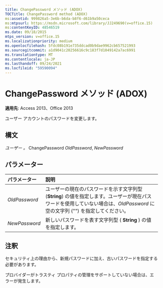 ```yaml
---
title: ChangePassword メソッド (ADOX)
TOCTitle: ChangePassword method (ADOX)
ms:assetid: 999826a5-3e6b-b6da-b8f6-d61b9a50ceca
ms:mtpsurl: https://msdn.microsoft.com/library/JJ249690(v=office.15)
ms:contentKeyID: 48546519
ms.date: 09/18/2015
mtps_version: v=office.15
ms.localizationpriority: medium
ms.openlocfilehash: 5fdc08b191e735ddcad0b9dae9962cb657521993
ms.sourcegitcommit: a1d9041c20256616c9c183f7d1049142a7ac6991
ms.translationtype: MT
ms.contentlocale: ja-JP
ms.lasthandoff: 09/24/2021
ms.locfileid: "59590094"
---
```

# <a name="changepassword-method-adox"></a>ChangePassword メソッド (ADOX)

**適用先**: Access 2013、Office 2013

ユーザー アカウントのパスワードを変更します。

## <a name="syntax"></a>構文

*ユーザー 。* ChangePassword *OldPassword*, *NewPassword*

## <a name="parameters"></a>パラメーター

|パラメーター|説明|
|:--------|:----------|
|*OldPassword* |ユーザーの現在のパスワードを示す文字列型 (**String**) の値を指定します。ユーザーが現在パスワードを使用していない場合は、*OldPassword* に空の文字列 ("") を指定してください。|
|*NewPassword* |新しいパスワードを表す文字列型 ( **String** ) の値を指定します。|

## <a name="remarks"></a>注釈

セキュリティ上の理由から、新規パスワードに加え、古いパスワードを指定する必要があります。

プロバイダーがトラスティ プロパティの管理をサポートしていない場合は、エラーが発生します。

